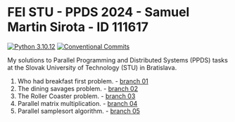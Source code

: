 # FEI STU - PPDS 2024 - Samuel Martin Sirota - ID 111617

[![Python 3.10.12](https://img.shields.io/badge/python-3.10.12-purple.svg)](https://www.python.org/downloads/release/python-31012/)
[![Conventional Commits](https://img.shields.io/badge/Conventional%20Commits-1.0.0-purple.svg)](https://conventionalcommits.org)

My solutions to Parallel Programming and Distributed Systems (PPDS) tasks at the Slovak University of Technology (STU) in Bratislava.

1. Who had breakfast first problem. - [branch 01](https://github.com/SamuelSirota/Sirota-111617-PPDS2024/tree/01)
2. The dining savages problem. - [branch 02](https://github.com/SamuelSirota/Sirota-111617-PPDS2024/tree/02)
3. The Roller Coaster problem. - [branch 03](https://github.com/SamuelSirota/Sirota-111617-PPDS2024/tree/03)
4. Parallel matrix multiplication. - [branch 04](https://github.com/SamuelSirota/Sirota-111617-PPDS2024/tree/04)
5. Parallel samplesort algorithm. - [branch 05](https://github.com/SamuelSirota/Sirota-111617-PPDS2024/tree/05)